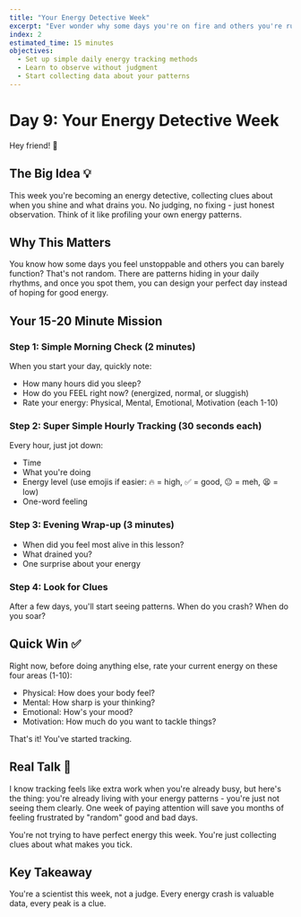 ```yaml
---
title: "Your Energy Detective Week"
excerpt: "Ever wonder why some days you're on fire and others you're running on fumes? This week we become energy detectives, tracking the patterns that matter."
index: 2
estimated_time: 15 minutes
objectives:
  - Set up simple daily energy tracking methods
  - Learn to observe without judgment
  - Start collecting data about your patterns
---
```


# Day 9: Your Energy Detective Week

Hey friend! 👋

## The Big Idea 💡

This week you're becoming an energy detective, collecting clues about when you shine and what drains you. No judging, no fixing - just honest observation. Think of it like profiling your own energy patterns.

## Why This Matters

You know how some days you feel unstoppable and others you can barely function? That's not random. There are patterns hiding in your daily rhythms, and once you spot them, you can design your perfect day instead of hoping for good energy.

## Your 15-20 Minute Mission

### Step 1: Simple Morning Check (2 minutes)

When you start your day, quickly note:

- How many hours did you sleep?
- How do you FEEL right now? (energized, normal, or sluggish)
- Rate your energy: Physical, Mental, Emotional, Motivation (each 1-10)

### Step 2: Super Simple Hourly Tracking (30 seconds each)

Every hour, just jot down:

- Time
- What you're doing
- Energy level (use emojis if easier: 🔥 = high, ✅ = good, 😐 = meh, 😫 = low)
- One-word feeling

### Step 3: Evening Wrap-up (3 minutes)

- When did you feel most alive in this lesson?
- What drained you?
- One surprise about your energy

### Step 4: Look for Clues

After a few days, you'll start seeing patterns. When do you crash? When do you soar?

## Quick Win ✅

Right now, before doing anything else, rate your current energy on these four areas (1-10):

- Physical: How does your body feel?
- Mental: How sharp is your thinking?
- Emotional: How's your mood?
- Motivation: How much do you want to tackle things?

That's it! You've started tracking.

## Real Talk 💬

I know tracking feels like extra work when you're already busy, but here's the thing: you're already living with your energy patterns - you're just not seeing them clearly. One week of paying attention will save you months of feeling frustrated by "random" good and bad days.

You're not trying to have perfect energy this week. You're just collecting clues about what makes you tick.

## Key Takeaway

You're a scientist this week, not a judge. Every energy crash is valuable data, every peak is a clue.
